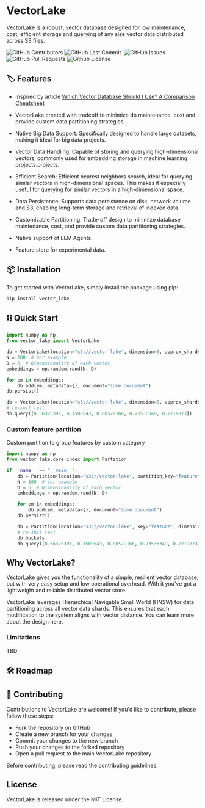 # VectorLake

VectorLake is a robust, vector database designed for low maintenance, cost, efficient storage and querying of any size vector data distributed across S3 files.

<p>
<img alt="GitHub Contributors" src="https://img.shields.io/github/contributors/msoedov/vector_lake" />
<img alt="GitHub Last Commit" src="https://img.shields.io/github/last-commit/msoedov/vector_lake" />
<img alt="" src="https://img.shields.io/github/repo-size/msoedov/vector_lake" />
<img alt="GitHub Issues" src="https://img.shields.io/github/issues/msoedov/vector_lake" />
<img alt="GitHub Pull Requests" src="https://img.shields.io/github/issues-pr/msoedov/vector_lake" />
<img alt="Github License" src="https://img.shields.io/github/license/msoedov/vector_lake" />
</p>

## 🏷 Features

- Inspired by article [Which Vector Database Should I Use? A Comparison Cheatsheet](https://navidre.medium.com/which-vector-database-should-i-use-a-comparison-cheatsheet-cb330e55fca)

- VectorLake created with tradeoff to minimize db maintenance, cost and provide custom data partitioning strategies
- Native Big Data Support: Specifically designed to handle large datasets, making it ideal for big data projects.
- Vector Data Handling: Capable of storing and querying high-dimensional vectors, commonly used for embedding storage in machine learning projects.projects.
- Efficient Search: Efficient nearest neighbors search, ideal for querying similar vectors in high-dimensional spaces. This makes it especially useful for querying for similar vectors in a high-dimensional space.
- Data Persistence: Supports data persistence on disk, network volume and S3, enabling long-term storage and retrieval of indexed data.
- Customizable Partitioning: Trade-off design to minimize database maintenance, cost, and provide custom data partitioning strategies.
- Native support of LLM Agents.
- Feature store for experimental data.

## 📦 Installation

To get started with VectorLake, simply install the package using pip:

```shell
pip install vector_lake
```

## ⛓️ Quick Start

```python
import numpy as np
from vector_lake import VectorLake

db = VectorLake(location="s3://vector-lake", dimension=5, approx_shards=243)
N = 100  # for example
D = 5  # Dimensionality of each vector
embeddings = np.random.rand(N, D)

for em in embeddings:
    db.add(em, metadata={}, document="some document")
db.persist()

db = VectorLake(location="s3://vector-lake", dimension=5, approx_shards=243)
# re-init test
db.query([0.56325391, 0.1500543, 0.88579166, 0.73536349, 0.7719873])

```

### Custom feature partition

Custom partition to group features by custom category

```python
import numpy as np
from vector_lake.core.index import Partition

if __name__ == "__main__":
    db = Partition(location="s3://vector-lake", partition_key="feature", dimension=5)
    N = 100  # for example
    D = 5  # Dimensionality of each vector
    embeddings = np.random.rand(N, D)

    for em in embeddings:
        db.add(em, metadata={}, document="some document")
    db.persist()

    db = Partition(location="s3://vector-lake", key="feature", dimension=5)
    # re-init test
    db.buckets
    db.query([0.56325391, 0.1500543, 0.88579166, 0.73536349, 0.7719873])

```

## Why VectorLake?

VectorLake gives you the functionality of a simple, resilient vector database, but with very easy setup and low operational overhead. With it you've got a lightweight and reliable distributed vector store.

VectorLake leverages Hierarchical Navigable Small World (HNSW) for data partitioning across all vector data shards. This ensures that each modification to the system aligns with vector distance. You can learn more about the design here.

### Limitations

TBD

## 🛠️ Roadmap

## 👋 Contributing

Contributions to VectorLake are welcome! If you'd like to contribute, please follow these steps:

- Fork the repository on GitHub
- Create a new branch for your changes
- Commit your changes to the new branch
- Push your changes to the forked repository
- Open a pull request to the main VectorLake repository

Before contributing, please read the contributing guidelines.

## License

VectorLake is released under the MIT License.
